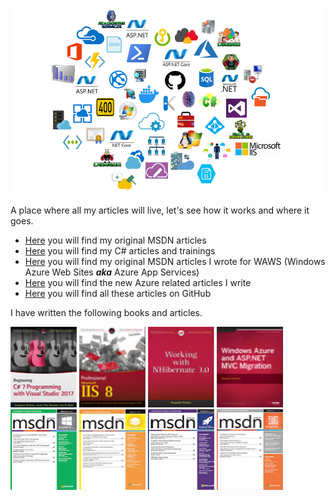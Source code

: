 ![benperk csharpguitar blog article topics](../../azure/images/2019/benperk-0009.png)

A place where all my articles will live, let's see how it works and where it goes.

+ [Here](../../msdn/) you will find my original MSDN articles
+ [Here](../../csharp/) you will find my C# articles and trainings
+ [Here](../../waws/) you will find my original MSDN articles I wrote for WAWS (Windows Azure Web Sites ***aka*** Azure App Services)
+ [Here](../../azure/) you will find the new Azure related articles I write 
+ [Here](https://github.com/benperk/benperk.github.io) you will find all these articles on GitHub

I have written the following books and articles.

[![C# 7 Programming with Visual Studio 2017](../../azure/images/2019/benperk-0001.png)](http://www.wrox.com/WileyCDA/WroxTitle/Beginning-C-7-Programming-with-Visual-Studio-2017.productCd-1119458684.html) [![Professional IIS 8](../../azure/images/2019/benperk-0002.png)](http://www.wrox.com/WileyCDA/WroxTitle/Professional-Microsoft-IIS-8.productCd-1118388046.html) [![Working with NHibernate 3.0](../../azure/images/2019/benperk-0003.png)](http://www.wrox.com/WileyCDA/WroxTitle/Working-with-NHibernate-3-0.productCd-1118112571.html) [![Windows Azure and ASP.NET MVC Migration](../../azure/images/2019/benperk-0004.png)](http://www.wrox.com/WileyCDA/WroxTitle/Windows-Azure-and-ASP-NET-MVC-Migration.productCd-1118678478.html) [![.NET Micro Framework](../../azure/images/2019/benperk-0005.png)](https://msdn.microsoft.com/en-us/magazine/dn913186.aspx) [![Using Azure App Services to Convert a Web Page to PDF](../../azure/images/2019/benperk-0006.png)](https://msdn.microsoft.com/en-us/magazine/mt707529.aspx) [![Capture and Analyze Brain Waves with Azure IoT Hub](../../azure/images/2019/benperk-0007.png)](https://msdn.microsoft.com/magazine/mt788621) [![Capture and Analyze Brain Waves with Azure IoT Hub, Part 2](../../azure/images/2019/benperk-0008.png)](https://msdn.microsoft.com/en-us/magazine/mt790206)
